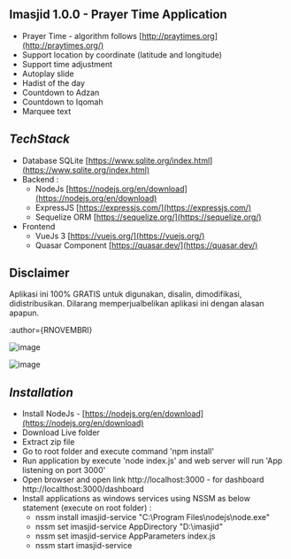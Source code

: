 **Imasjid 1.0.0 - Prayer Time Application**
-
* Prayer Time - algorithm follows  [http://praytimes.org](http://praytimes.org/)
* Support location by coordinate (latitude and longitude)
* Support time adjustment
* Autoplay slide
* Hadist of the day
* Countdown to Adzan
* Countdown to Iqomah
* Marquee text

***TechStack***
-
* Database SQLite  [https://www.sqlite.org/index.html](https://www.sqlite.org/index.html)
* Backend :
    -   NodeJs  [https://nodejs.org/en/download](https://nodejs.org/en/download)
    -   ExpressJS  [https://expressjs.com/](https://expressjs.com/)
    -   Sequelize ORM  [https://sequelize.org/](https://sequelize.org/)
* Frontend
    -   VueJs 3  [https://vuejs.org/](https://vuejs.org/)
    -   Quasar Component  [https://quasar.dev/](https://quasar.dev/)

Disclaimer
-
Aplikasi ini 100% GRATIS untuk digunakan, disalin, dimodifikasi, didistribusikan. Dilarang memperjualbelikan aplikasi ini dengan alasan apapun.

:author={RNOVEMBRI}

![image](https://github.com/ridhonovembri/imasjid/assets/6411417/3adceab6-b4d3-45f6-a804-3d05682a81f6)

![image](https://github.com/ridhonovembri/imasjid/assets/6411417/bb53d77e-e56b-4ab2-b6a0-da199e8d1e7b)

***Installation***
-
* Install NodeJs - [https://nodejs.org/en/download](https://nodejs.org/en/download)
* Download Live folder
* Extract zip file
* Go to root folder and execute command 'npm install'
* Run application by execute 'node index.js' and web server will run 'App listening on port 3000'
* Open browser and open link http://localhost:3000 - for dashboard http://localthost:3000/dashboard
* Install applications as windows services using NSSM as below statement (execute on root folder) :
    - nssm install imasjid-service "C:\Program Files\nodejs\node.exe"
    - nssm set imasjid-service AppDirectory "D:\imasjid"
    - nssm set imasjid-service AppParameters index.js
    - nssm start imasjid-service